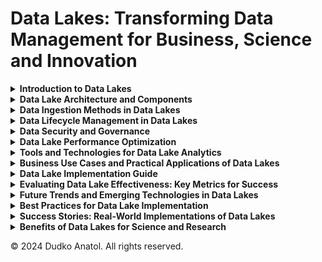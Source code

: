 # Data Lakes: Transforming Data Management for Business, Science and Innovation

<details><summary><b>Introduction to Data Lakes</b></summary>
<p>

# Introduction to Data Lakes
A **Data Lake** is a large, centralized repository designed to store, process, and protect large volumes of data in their raw form. Data lakes can hold a variety of data types, including structured data (e.g., database records), semi-structured data (e.g., JSON files), and unstructured data (e.g., documents, images, videos). Unlike traditional data warehouses, data lakes store data in its original format, often with minimal preprocessing.

The rise of **big data** technologies has led to increased interest in data lakes, as they provide a more flexible solution for storing and managing diverse data types. Traditional databases with fixed schemas often struggle to accommodate the wide range of data sources present today, such as social media, sensor logs, and machine-generated content.

The concept of a data lake was first introduced in 2010 by James Dixon, who envisioned it as a "natural body of water" where data from different sources flows in, and users can explore or take samples as needed. This metaphor captures the essence of how data lakes offer a more organic, less structured approach to data storage.

### Evolution of Data Lakes
Data lakes emerged as a response to the limitations of traditional data warehousing. During the early 2000s, as the volume of data from various sources like social networks and IoT devices exploded, existing solutions struggled to keep up. The traditional **data warehouse** was designed for structured data that could easily fit into predefined tables and schemas. However, with the diversity of modern data sources, there was a need for a more scalable and flexible approach.

A data lake, in contrast, allows raw data to be ingested without forcing it into a rigid schema. This approach not only provides flexibility but also enables more efficient data exploration and analysis for data scientists and analysts.

### Key Benefits of Data Lakes
Data lakes provide several key benefits to organizations:
- **Centralized and Flexible Storage**: Data lakes offer a centralized repository that integrates data from various sources. This centralization democratizes data access within the organization, enabling departments to utilize data for their specific needs.
- **Scalability**: Data lakes can store and manage petabytes of data. Cloud providers such as Amazon AWS (S3), Microsoft Azure, and Google Cloud Storage offer easy scalability, allowing organizations to adapt to growing data volumes without major infrastructure changes.
- **Cost Efficiency**: Compared to traditional data warehouses, data lakes are more cost-effective, especially when leveraging cloud-based storage solutions. Organizations only pay for what they use, avoiding the upfront costs of building large-scale physical infrastructure.
- **Data Flexibility**: Data lakes support storing data in its original format, regardless of type. This allows organizations to collect data from sources like IoT sensors, social media, and transactional records without the need for significant transformation.

### Data Swamp Warning
While data lakes are highly flexible, they can become difficult to manage if not properly maintained, leading to what is known as a **data swamp**. A data swamp refers to a data lake that lacks proper organization, metadata management, or governance, resulting in data that is difficult to find, access, or trust. To prevent this, organizations must implement data governance practices, including metadata management and quality controls.

### Key Concepts and Terms
- **Metadata**: Metadata refers to the information about data, such as its source, format, and time of collection. Effective metadata management is crucial for preventing data lakes from turning into data swamps, as it ensures that data remains accessible and organized.
- **Data Governance**: This involves processes and policies that help ensure data is managed correctly, from its collection to its eventual consumption. Good governance is key to maintaining data integrity and security within a data lake.
- **Schema-on-Read**: Data lakes adopt a **schema-on-read** approach, meaning data is given structure only when it is read or queried. This provides flexibility for working with diverse data sets, in contrast to the **schema-on-write** approach used by data warehouses, where data must fit a predefined structure before being stored.

### Comparison: Data Lake vs. Data Warehouse vs. Lakehouse
- **Data Lake**: Stores raw data of all types—structured, semi-structured, and unstructured. It is highly scalable, flexible, and cost-effective. However, managing data quality and avoiding data swamps can be challenging.
- **Data Warehouse**: Holds structured and processed data optimized for queries and reporting. It ensures data quality and consistency but is less flexible for handling diverse data formats and often comes with higher costs.
- **Lakehouse**: Combines the flexibility of data lakes with the query performance of data warehouses. It allows raw data storage alongside structured querying, providing a balance between flexibility and usability for analytical purposes.

### Practical Examples of Data Lakes
- **Cloud-Based Solutions**: Amazon S3, Azure Data Lake, and Google Cloud Storage are common cloud-based data lake storage options. They offer scalability and a range of tools for data management and analysis.
- **On-Premises Solutions**: Hadoop Distributed File System (HDFS) and MinIO are often used for building on-premises data lakes, providing scalability and flexibility similar to cloud-based offerings.

</p>
</details>

[//]: # (==============================================================================================================)
[//]: # (==============================================================================================================)
[//]: # (==============================================================================================================)

<details><summary><b>Data Lake Architecture and Components</b></summary>
<p>

# Data Lake Architecture and Components
A data lake is built with several key components that enable it to function as a robust repository for large volumes of diverse data types. These components together create a system capable of capturing, storing, processing, and serving data for various analytical needs.

### Key Components of a Data Lake

1. **Data Storage**: The foundation of any data lake is its storage layer. It needs to be scalable, reliable, and capable of storing petabytes of data. Data lakes often utilize cloud storage solutions like **Amazon S3**, **Azure Data Lake**, or **Google Cloud Storage** for this purpose. For on-premises solutions, **Hadoop Distributed File System (HDFS)** and **MinIO** are popular choices.
2. **Data Processing**: Data lakes require powerful processing capabilities to transform raw data into usable insights. This includes performing transformations, aggregations, and data enrichment. Cloud-based solutions like **Google Dataflow**, **AWS EMR**, and **Azure Databricks** are frequently used, as well as on-premises tools such as **Apache Spark** and **Apache Flink**.
3. **Data Governance**: Ensuring proper data governance is crucial for data lakes to remain organized and valuable. Governance includes managing data quality, security, and compliance, often using tools like **AWS Glue**, **Azure Purview**, or **Google Cloud Data Catalog** for cloud-based governance, or **Apache Atlas** for on-premises systems.
4. **Metadata Management**: Metadata serves as a catalog that allows users to understand the contents of the data lake. It helps organize and locate data efficiently. Tools like **AWS Glue**, **Azure Data Catalog**, or **Google Cloud Data Catalog** are essential for managing metadata.
5. **User Access Control**: Ensuring that the right users have access to the right data is critical for data security and privacy. Access control mechanisms, such as **AWS IAM**, **Azure Active Directory**, and **Google Cloud IAM**, are commonly used to manage authentication and authorization.
6. **Orchestration**: Data orchestration is responsible for coordinating and managing various data processing tasks within the data lake. Tools like **AWS Step Functions**, **Azure Data Factory**, and **Google Cloud Composer**, as well as on-premises solutions like **Apache Airflow** and **Oozie**, are used to ensure that different components work together smoothly.

### Data Flow in a Data Lake
Data flow within a data lake is a multi-stage process that transforms raw data into valuable insights:
- **Data Ingestion**: The journey of data starts with ingestion, where data is imported from various sources such as IoT devices, online platforms, and databases. A data lake can ingest structured, semi-structured, and unstructured data, storing it in its raw form without imposing a predefined schema.
- **Data Storage**: After ingestion, data is stored in its raw state, usually in a format that facilitates later processing. Unlike traditional databases, a data lake employs a "schema-on-read" approach, meaning that data is structured only when it is read.
- **Metadata Management**: As data continues to be ingested, managing metadata becomes crucial. Metadata tags help users locate, understand, and use data effectively, organizing the vast amounts of data available.
- **Data Processing and Transformation**: Once data is ingested and organized, it needs to be processed to extract insights. This involves transforming, aggregating, and enriching the data to meet analytical requirements.
- **Data Consumption**: Data consumption is the final stage, where processed data is accessed by business analysts, data scientists, and other users to create reports, build visualizations, or run machine learning models.

### Data Lake Zones
To manage data efficiently, data lakes are often organized into different zones or layers, providing a structured approach to data management:
- **Landing Zone**: This is the initial area where data from different sources arrives in its raw format. It is a temporary space for preliminary checks and tagging.
- **Raw Zone**: After the landing zone, data moves into the raw zone, where it is stored long-term without any transformations. This zone is used for archival purposes and is accessible to users if necessary.
- **Curated Zone**: In the curated zone, data is transformed and enriched, making it more accessible and ready for analysis. The curated zone serves as a layer optimized for query performance and data analysis.
- **Exploratory Zone**: This zone is used for research and experimentation. It is a non-production environment where data scientists can experiment with new data models or analytical techniques without affecting production data.

### Data Lake Challenges and Best Practices
- **Avoiding Data Swamps**: Proper data governance and metadata management are essential to prevent the data lake from turning into a data swamp, where data becomes unusable due to a lack of organization.
- **Partitioning and Structuring**: Structuring data with clear partitions (e.g., by date or business domain) can improve query performance and make data management more efficient.
- **Lifecycle Management**: Data lakes can grow rapidly, leading to increased costs. Implementing lifecycle policies, such as moving older data to cheaper storage tiers or archiving it, helps control costs while maintaining data availability.

</p>
</details>

[//]: # (==============================================================================================================)
[//]: # (==============================================================================================================)
[//]: # (==============================================================================================================)

<details><summary><b>Data Ingestion Methods in Data Lakes</b></summary>
<p>

# Data Ingestion Methods in Data Lakes
Data ingestion is the process of importing and loading data into a data lake from various sources. In a data lake environment, it is essential to have a flexible and efficient ingestion strategy that can handle diverse data types and ingestion rates.

### Types of Data Ingestion
1. **Batch Ingestion**: This involves loading data in scheduled batches, often at specific intervals such as daily or hourly. Batch ingestion is suitable for scenarios where data latency is not critical, and large volumes of data need to be ingested at once. For example, **AWS Glue** and **Azure Data Factory** are commonly used tools for batch ingestion.
2. **Real-Time Streaming Ingestion**: This approach involves continuously ingesting data as it arrives, with minimal latency. It is used for time-sensitive applications such as monitoring financial transactions or analyzing social media activity in real-time. Tools like **Apache Kafka**, **Amazon Kinesis**, and **Google Pub/Sub** facilitate real-time streaming ingestion.
3. **Micro-Batch Ingestion**: Micro-batching is a hybrid approach that combines aspects of both batch and real-time ingestion. Data is collected in small batches and loaded at frequent intervals. This method provides a balance between cost-efficiency and near real-time ingestion. **Apache Spark Streaming** and **Azure Stream Analytics** are popular tools for micro-batching.

### Data Ingestion Patterns
- **Event-Driven Ingestion**: In event-driven ingestion, data is loaded into the data lake in response to specific events. For example, a new file uploaded to a cloud storage bucket can trigger an automated function to ingest and process the data. **AWS Lambda** and **Google Cloud Functions** are typically used for building event-driven ingestion workflows.
- **Change Data Capture (CDC)**: CDC is used to monitor and capture changes made to a source system, such as a database. Only the changes are ingested into the data lake, rather than the entire dataset. This ensures the data lake is up-to-date while minimizing the volume of data transferred. **Debezium** (integrated with **Apache Kafka**) and **AWS DMS** are examples of CDC tools.
- **Bulk Load**: Bulk loading involves ingesting a large volume of data at once, usually when migrating historical data or during an initial setup. This is typically performed using ETL tools like **Apache Sqoop** or cloud services like **Google Cloud Storage Transfer**.

### Data Ingestion Challenges
- **Scalability**: Data ingestion must be scalable to handle growing volumes of data from multiple sources. The ingestion framework should be able to accommodate the addition of new data sources without significant rework.
- **Data Quality**: Ensuring data quality during ingestion is critical, as poor-quality data can render a data lake unusable. Incorporating validation checks and applying transformation rules during ingestion helps maintain data quality.
- **Latency**: Different ingestion methods offer varying levels of latency. For instance, batch ingestion may have high latency, while real-time ingestion can provide immediate access to fresh data. Choosing the right approach depends on the specific requirements of the data use case.

### Best Practices for Data Ingestion
- **Automate Ingestion**: Automating ingestion workflows ensures consistency and reduces the likelihood of human error. This can be achieved using tools like **AWS Step Functions** or **Apache Airflow** for orchestrating and scheduling tasks.
- **Use Schema-on-Read**: With the schema-on-read approach, raw data is ingested without enforcing a schema, allowing flexibility in handling diverse data formats. The data structure is applied later, during query time, enabling easier data ingestion.
- **Optimize Data Formats**: Storing data in efficient formats such as **Parquet** or **ORC** can significantly improve performance during ingestion and subsequent data analysis. This is especially important when dealing with large volumes of data.
- **Monitor and Audit**: Implement monitoring to track data ingestion processes, identify bottlenecks, and audit logs for transparency. Cloud-based monitoring tools like **AWS CloudWatch** or **Google Cloud Monitoring** help in tracking the performance and health of ingestion workflows.

</p>
</details>

[//]: # (==============================================================================================================)
[//]: # (==============================================================================================================)
[//]: # (==============================================================================================================)

<details><summary><b>Data Lifecycle Management in Data Lakes</b></summary>
<p>

# Data Lifecycle Management in Data Lakes
Data lifecycle management in a data lake refers to the systematic approach for managing data from its inception through its various stages until it is archived or deleted. Effective data lifecycle management helps optimize data storage, ensures data quality, and keeps operational costs manageable as data volume grows.

### Stages of Data Lifecycle
1. **Data Ingestion**: This is the first stage where data enters the data lake from various sources. Data ingestion can be real-time, batch, or a combination of both. It’s important to ensure that the ingested data meets quality requirements to prevent issues downstream.
2. **Data Storage**: After ingestion, data is stored in its raw form, typically in a "landing zone" or "raw zone". At this stage, data can be stored in cheaper cloud storage like **Amazon S3** or **Azure Blob Storage**. The choice of storage often depends on the data's frequency of use and its importance.
3. **Data Processing and Transformation**: Data in its raw state may need to be transformed, cleaned, and enriched before it can be analyzed. Tools like **Apache Spark**, **AWS Glue**, and **Azure Data Factory** are often used to perform these transformations. This processed data is stored in a more structured and ready-to-use format.
4. **Data Consumption**: The processed data is made available for consumption by data scientists, analysts, and business users. This data can be used for reporting, visualization, and machine learning. Data is often organized in curated zones to ensure it’s ready for analytics.
5. **Archival**: As data becomes less frequently accessed, it is moved to more cost-effective storage solutions like **AWS Glacier** or **Google Cloud Archive**. Archival helps optimize costs while keeping historical data available for compliance and audit purposes.
6. **Deletion**: Data that is no longer needed or that has exceeded its retention period is deleted. This stage ensures compliance with data privacy regulations and helps manage storage costs by removing obsolete data.

### Data Lifecycle Challenges
- **Data Volume Growth**: As data lakes grow, managing the volume of data becomes challenging. Without effective lifecycle management, the cost of storing large volumes of data can quickly spiral out of control.
- **Data Quality**: Maintaining data quality throughout its lifecycle is crucial. Poor quality data can affect the reliability of downstream analytics. Regular checks and data validation during ingestion and transformation are essential.
- **Data Governance**: Proper governance ensures that data is managed effectively throughout its lifecycle, including enforcing retention policies and complying with data privacy regulations like GDPR.

### Best Practices for Data Lifecycle Management
- **Automate Data Lifecycle Policies**: Automating data movement through different stages of the lifecycle, such as transitioning data from hot to cold storage, helps reduce manual effort and ensures consistency. Use tools like **AWS S3 Lifecycle Policies** or **Azure Blob Storage Lifecycle Management**.
- **Implement Tiered Storage**: Utilize different storage classes for different stages of data lifecycle. For example, frequently accessed data can be kept in **Amazon S3 Standard**, whereas rarely accessed data can be moved to **S3 Glacier** for long-term archival.
- **Data Governance and Access Control**: Enforce strict governance policies and access control throughout the data lifecycle to ensure data security and compliance. Tools like **AWS Lake Formation**, **Azure Purview**, or **Apache Ranger** can help manage access and audit trails.
- **Data Retention Policies**: Define and enforce data retention policies to ensure data is archived or deleted based on business requirements or regulatory compliance. This helps prevent unnecessary data accumulation and reduces costs.
- **Monitoring and Auditing**: Monitor the entire lifecycle to track data usage, storage costs, and ensure compliance. Cloud-based monitoring solutions such as **AWS CloudWatch** and **Azure Monitor** provide detailed metrics and alerts to manage data lifecycle effectively.

### Tiered Storage for Cost Efficiency
Data lifecycle management often involves using different storage classes, each optimized for cost and performance based on the data’s usage:
- **Hot Storage**: Used for data that is frequently accessed and requires low latency, such as operational dashboards or live analytics. Examples include **AWS S3 Standard** or **Azure Premium Blob Storage**.
- **Warm Storage**: Suitable for data accessed occasionally. **AWS S3 Infrequent Access (IA)** or **Azure Cool Blob Storage** provide more cost-effective solutions for data that doesn't need instant availability.
- **Cold Storage**: Used for long-term archival or data that is rarely accessed. Examples include **AWS Glacier** or **Google Coldline Storage**.

By implementing tiered storage, organizations can optimize their storage costs while maintaining access to important data as needed.

</p>
</details>

[//]: # (==============================================================================================================)
[//]: # (==============================================================================================================)
[//]: # (==============================================================================================================)

<details><summary><b>Data Security and Governance</b></summary>
<p>

# Data Security and Governance
Data security and governance are essential components of a data lake strategy, ensuring that data remains protected, compliant, and usable for analytics. Data lakes often contain vast amounts of sensitive and diverse data, making it crucial to establish robust security measures and governance practices.

### Data Security in Data Lakes
1. **Authentication and Authorization**: Ensuring that only authorized users have access to specific data is key to protecting sensitive information. Authentication verifies the identity of users, while authorization controls their access levels. Tools such as **AWS Identity and Access Management (IAM)**, **Azure Active Directory**, and **Google Cloud IAM** help manage user permissions and enforce access controls.
2. **Data Encryption**: Encrypting data at rest and in transit is a fundamental security measure to prevent unauthorized access. Cloud providers like **AWS**, **Azure**, and **Google Cloud** offer encryption services to protect data stored in their environments. For example, **AWS Key Management Service (KMS)**, **Azure Key Vault**, and **Google Cloud KMS** provide centralized key management for encrypting data.
3. **Network Security**: Network security involves protecting data lakes from unauthorized access at the network level. Firewalls, Virtual Private Clouds (VPCs), and secure network configurations are used to create secure environments. Cloud services such as **AWS VPC**, **Azure Virtual Network**, and **Google VPC** can be used to isolate data lakes and manage incoming and outgoing traffic.
4. **Data Masking and Tokenization**: Data masking and tokenization help protect sensitive information by obfuscating data elements. This is particularly important when handling personally identifiable information (PII) or financial data. Tools like **AWS Glue DataBrew** and **Azure Data Lake Analytics** offer data masking capabilities to protect sensitive data during processing.
5. **Monitoring and Threat Detection**: Continuous monitoring and threat detection help identify and mitigate security risks. Cloud-native tools like **AWS GuardDuty**, **Azure Security Center**, and **Google Cloud Security Command Center** provide automated threat detection and alerts for suspicious activities.

### Data Governance in Data Lakes
Data governance is the process of managing the availability, usability, integrity, and security of data stored in the data lake. Effective governance ensures data compliance with regulations and helps maintain data quality.
1. **Data Cataloging**: A data catalog provides an inventory of data assets and metadata, making it easier to discover and understand data. **AWS Glue**, **Azure Data Catalog**, and **Google Cloud Data Catalog** help organizations maintain an up-to-date inventory of their data assets, facilitating data governance.
2. **Data Lineage**: Tracking data lineage provides visibility into the origin, movement, and transformation of data within the data lake. This is crucial for understanding data flows, ensuring data quality, and meeting compliance requirements. Tools like **Apache Atlas** and **Azure Purview** enable tracking of data lineage.
3. **Access Control and Policy Management**: Implementing access control policies ensures that data is used in compliance with internal and external regulations. Tools like **AWS Lake Formation**, **Azure Purview**, and **Apache Ranger** can enforce policies and control access to data based on roles and permissions.
4. **Data Quality Management**: Ensuring data quality is critical for maintaining trust in the data lake. Regular validation, data profiling, and cleaning processes help improve data quality. **AWS Glue DataBrew** and **Azure Data Factory** are commonly used for profiling and improving data quality.
5. **Compliance and Audit Trails**: Data lakes must comply with data privacy regulations such as **GDPR**, **CCPA**, and **HIPAA**. Maintaining audit trails of data access and modifications is essential for demonstrating compliance. **AWS CloudTrail**, **Azure Monitor**, and **Google Cloud Audit Logs** provide audit capabilities that help track access and modifications.

### Best Practices for Data Security and Governance
- **Implement Role-Based Access Control (RBAC)**: RBAC helps manage permissions by assigning roles to users based on their responsibilities. This ensures that users only have access to the data they need.
- **Use Least Privilege Principle**: Grant users the minimum level of access necessary to perform their duties. This reduces the risk of unauthorized data access.
- **Enable Multi-Factor Authentication (MFA)**: MFA adds an extra layer of security by requiring users to provide additional verification beyond just a password.
- **Data Classification**: Classify data based on its sensitivity to apply appropriate security measures. Highly sensitive data should have stricter access controls and be more heavily monitored.
- **Regular Audits and Reviews**: Conduct regular audits of data access, security configurations, and compliance policies to identify and address vulnerabilities.

### Data Governance Framework
A data governance framework provides a structured approach to managing data across the organization. Key elements of an effective data governance framework include:
- **Data Stewardship**: Assign roles for data stewards responsible for maintaining data quality, integrity, and security.
- **Data Policies**: Define data usage policies, including data retention, privacy, and compliance requirements.
- **Data Standards**: Establish data standards for consistency, including naming conventions, formats, and metadata requirements.
- **Training and Awareness**: Provide training to employees on data security, privacy, and governance best practices.

By integrating strong security measures and effective governance policies, organizations can ensure that their data lakes remain secure, compliant, and valuable resources for deriving insights.

</p>
</details>

[//]: # (==============================================================================================================)
[//]: # (==============================================================================================================)
[//]: # (==============================================================================================================)

<details><summary><b>Data Lake Performance Optimization</b></summary>
<p>

# Data Lake Performance Optimization
Optimizing the performance of a data lake is crucial to ensure that data can be accessed, processed, and analyzed efficiently. Performance issues can lead to delays, higher costs, and a poor user experience. This chapter will explore strategies and best practices for improving the performance of data lakes.

### Key Techniques for Data Lake Performance Optimization
1. **Partitioning Data**: Partitioning divides a dataset into smaller, manageable pieces, often based on specific fields such as date, region, or department. Partitioning helps reduce the amount of data that needs to be scanned when running queries, leading to faster response times. For instance, tools like **Apache Hive** and **AWS Glue** support partitioning to optimize performance.
2. **Indexing**: Indexing helps in speeding up query performance by creating data structures that provide quick lookup capabilities. Tools like **Amazon Athena** and **Azure Data Lake** support indexing techniques to facilitate faster data retrieval and reduce the amount of data scanned during queries.
3. **Optimized File Formats**: Using efficient file formats like **Parquet** or **ORC** can significantly improve read and write performance in data lakes. These columnar formats enable more efficient data compression and allow queries to read only the required columns, reducing I/O and improving query speed.
4. **Data Caching**: Caching frequently accessed data can help reduce query times and improve performance. By caching data at key stages, you can eliminate repetitive disk I/O operations, especially for commonly used datasets. Tools like **Apache Spark** and **Presto** provide caching capabilities to enhance performance.
5. **Compaction**: Over time, as new data is ingested, a data lake may accumulate many small files. This can negatively affect performance since each file needs to be processed individually. **File compaction** merges smaller files into larger ones, which helps reduce overhead and speeds up query execution. Tools like **Apache Hudi** and **Delta Lake** provide compaction features to maintain data lake performance.
6. **Load Balancing**: Distributing data processing tasks evenly across available resources helps prevent bottlenecks and optimizes system performance. Load balancing techniques, such as using **distributed computing frameworks** like **Apache Hadoop** or **Apache Spark**, can distribute the workload efficiently, improving processing times.

### Query Optimization
- **Predicate Pushdown**: Predicate pushdown is a technique that reduces the amount of data scanned during a query by filtering data at the storage layer itself rather than at the compute layer. This results in less data being transferred, which leads to faster query execution. Columnar storage formats like **Parquet** and **ORC** are well-suited for supporting predicate pushdown.
- **Query Pruning**: Ensure that queries are written to retrieve only the required data, avoiding full table scans whenever possible. Leveraging partitioning, indexing, and appropriate filter conditions in SQL queries can help achieve efficient data retrieval.
- **Clustered Tables**: In some systems, clustering related data together physically can help improve performance by reducing the number of disk I/O operations required for a query. **Google BigQuery** offers clustered tables to optimize performance for frequently queried datasets.

### Resource Management
- **Auto Scaling**: Data lakes often experience fluctuating workloads. **Auto-scaling** enables dynamic allocation of compute resources based on demand, ensuring optimal performance without over-provisioning. Cloud platforms like **AWS EMR**, **Azure Synapse**, and **Google Dataflow** support auto-scaling features that allow the system to automatically adjust resources based on workload demands.
- **Monitoring and Alerting**: Monitoring key metrics such as storage utilization, query latency, and compute usage is essential for optimizing performance. Cloud-based monitoring tools like **AWS CloudWatch**, **Azure Monitor**, and **Google Cloud Monitoring** can help detect performance bottlenecks and trigger alerts for remedial action.
- **Task Orchestration**: Tools like **Apache Airflow** and **AWS Step Functions** can be used to orchestrate complex data processing workflows, ensuring that tasks are executed in the most efficient sequence. Effective orchestration helps minimize idle time and ensures optimal utilization of resources.

### Best Practices for Data Lake Performance
- **Use Columnar Data Formats**: Always prefer columnar formats like **Parquet** and **ORC** for analytics, as they provide better compression and faster read performance compared to row-based formats like **CSV** or **JSON**.
- **Minimize Small File Problems**: Aim to reduce the number of small files in a data lake by compacting them or setting appropriate ingestion batch sizes. This helps minimize the overhead that comes with processing numerous individual files.
- **Implement Lifecycle Management**: Move infrequently accessed data to slower, more cost-effective storage tiers. This practice can help free up faster storage for more frequently accessed data, improving performance and reducing costs.
- **Partition by Frequently Queried Fields**: When designing data schemas, partition datasets by fields that are most frequently used in filtering, such as dates or regions, to reduce query times and improve performance.
- **Parallel Processing**: Utilize parallel processing frameworks like **Apache Spark** to split large tasks into smaller sub-tasks that can be executed concurrently, significantly improving processing speeds for large datasets.

By adopting these strategies, organizations can ensure their data lakes are optimized for high performance, allowing users to derive insights efficiently and cost-effectively.

</p>
</details>

[//]: # (==============================================================================================================)
[//]: # (==============================================================================================================)
[//]: # (==============================================================================================================)

<details><summary><b>Tools and Technologies for Data Lake Analytics</b></summary>
<p>

# Tools and Technologies for Data Lake Analytics
Analyzing data in a data lake requires the right combination of tools and technologies that can handle the diverse nature of the data stored within it. This chapter explores various tools commonly used to perform data analytics in a data lake, focusing on data processing, machine learning, and visualization capabilities.

### Key Tools for Data Lake Analytics
1. **Apache Spark**: Apache Spark is an open-source distributed computing system used for big data processing and analytics. It supports in-memory computing, which makes it extremely efficient for iterative tasks such as machine learning and interactive queries. Spark integrates seamlessly with data lakes, providing fast processing of structured, semi-structured, and unstructured data.
2. **Presto**: Presto is an open-source distributed SQL query engine that is designed for fast analytics on large datasets. It can query data stored in a variety of formats and sources, including data lakes. Presto is widely used for its ability to process petabytes of data with low latency, making it suitable for interactive analytics.
3. **AWS Athena**: AWS Athena is an interactive query service that allows users to run SQL queries directly against data stored in Amazon S3. It is serverless, meaning that users do not need to manage infrastructure. Athena is ideal for running ad-hoc queries on data lakes, with support for optimized file formats like **Parquet** and **ORC**.
4. **Google BigQuery**: Google BigQuery is a fully-managed data warehouse that supports SQL queries on large datasets. BigQuery integrates well with Google Cloud Storage, enabling users to run high-performance queries on data stored in the data lake. It also offers machine learning capabilities through **BigQuery ML**, allowing users to build and deploy models directly within BigQuery.
5. **Azure Synapse Analytics**: Azure Synapse is a unified analytics service that integrates big data and data warehousing. It allows users to query data on their terms, using either serverless or provisioned resources. Azure Synapse integrates seamlessly with **Azure Data Lake Storage**, making it a powerful tool for data exploration and transformation.
6. **Databricks**: Databricks is a cloud-based platform that provides a collaborative environment for data engineering, machine learning, and analytics. Built on top of Apache Spark, Databricks supports integration with data lakes, enabling teams to analyze data, train machine learning models, and create data pipelines all in one platform.

### Machine Learning and Data Processing
- **AWS SageMaker**: AWS SageMaker is a managed service that provides tools to build, train, and deploy machine learning models. It integrates with data lakes stored on **Amazon S3**, enabling organizations to leverage large datasets for model training and inference.
- **Google Cloud AI Platform**: Google Cloud AI Platform allows data scientists and engineers to build, deploy, and manage machine learning models at scale. It integrates with **Google Cloud Storage**, enabling seamless data access for model training.
- **Azure Machine Learning**: Azure Machine Learning is a cloud-based service for building and deploying machine learning models. It supports integration with **Azure Data Lake Storage**, allowing users to utilize the vast amount of data stored in the lake to create models.

### Data Visualization Tools
1. **Tableau**: Tableau is a popular data visualization tool that can connect to data lakes through connectors like **Presto** or directly via **Amazon S3**. It provides interactive dashboards and visual analytics that help users gain insights from data stored in the data lake.
2. **Power BI**: Microsoft Power BI is a business analytics tool that allows users to connect to data sources, including **Azure Data Lake**. It provides a platform for creating and sharing reports and dashboards, making it easy for business users to visualize data lake insights.
3. **Google Data Studio**: Google Data Studio is a free data visualization tool that can connect to data stored in **Google BigQuery**. It provides interactive dashboards and custom reports, making it an excellent choice for visualizing data lake analytics.

### Types of Analytics in Data Lakes
1. **Descriptive Analytics**: Descriptive analytics involves summarizing historical data to understand what has happened over time. Tools like **AWS Athena** and **Google BigQuery** are well-suited for descriptive analytics, providing SQL capabilities to aggregate and report on past data.
2. **Predictive Analytics**: Predictive analytics uses machine learning algorithms to predict future outcomes based on historical data. Services like **Azure Machine Learning** and **AWS SageMaker** can be used to train predictive models using the data stored in data lakes.
3. **Exploratory Data Analysis (EDA)**: EDA involves analyzing datasets to discover patterns, anomalies, or relationships. **Apache Spark** and **Databricks** provide powerful tools for EDA, allowing data scientists to explore large datasets stored in data lakes.
4. **Real-Time Analytics**: Real-time analytics involves analyzing data as it is ingested into the data lake. **Apache Kafka** and **Spark Streaming** are commonly used for real-time data ingestion and processing, enabling organizations to derive insights from streaming data sources.

### Best Practices for Data Lake Analytics
- **Use SQL Engines for Interactive Queries**: Tools like **Presto**, **AWS Athena**, and **Google BigQuery** are ideal for running interactive SQL queries directly on data lakes. This approach helps in reducing latency and obtaining results quickly.
- **Choose the Right Tool for the Right Task**: Different tools are optimized for different tasks. For example, **Apache Spark** is well-suited for data processing and machine learning, while **Tableau** is ideal for visualization. Selecting the appropriate tool for each stage of analysis helps improve efficiency.
- **Leverage Cloud Integration**: Cloud-native analytics tools provide tight integration with cloud storage, simplifying the process of querying, analyzing, and visualizing data stored in data lakes. Using cloud-native tools like **AWS Athena** or **Azure Synapse** can reduce data movement and increase processing efficiency.

By using the appropriate tools and technologies for data analytics, organizations can extract maximum value from their data lakes, enabling data-driven decision-making and driving business insights effectively.

</p>
</details>

[//]: # (==============================================================================================================)
[//]: # (==============================================================================================================)
[//]: # (==============================================================================================================)

<details><summary><b>Business Use Cases and Practical Applications of Data Lakes</b></summary>
<p>

# Business Use Cases and Practical Applications of Data Lakes
Data lakes offer immense value to businesses by enabling efficient storage, management, and analysis of diverse data types. This chapter explores real-world business use cases where data lakes have proven to be instrumental in achieving business goals, driving decision-making, and gaining a competitive edge.

### Customer Personalization
Data lakes allow businesses to aggregate and analyze customer data from multiple sources, such as social media, website interactions, and transaction histories. By using tools like **Apache Spark** and **AWS SageMaker**, companies can create detailed customer profiles and segment customers based on their preferences and behavior. This enables personalized marketing campaigns and product recommendations, improving customer satisfaction and increasing conversion rates.

### Predictive Maintenance
Industries such as manufacturing, aviation, and utilities benefit greatly from predictive maintenance powered by data lakes. Sensor data collected from equipment is stored in data lakes and analyzed using machine learning models to predict potential failures. Tools like **Azure Machine Learning** and **Google Cloud AI Platform** help identify anomalies and foresee maintenance needs, reducing downtime and extending the lifespan of critical equipment, thereby saving costs.

### Fraud Detection
Financial institutions use data lakes to enhance their fraud detection capabilities. By aggregating real-time transaction data and historical behavior patterns, they can identify suspicious activities faster. **Apache Kafka** is used for streaming real-time data, while **AWS Athena** and **Google BigQuery** are used to run queries to detect unusual transaction patterns. Machine learning models are then employed to flag potential fraud, helping institutions minimize financial risk.

### Customer 360 View
Data lakes provide a comprehensive 360-degree view of customers by consolidating data from CRM systems, social media, customer service interactions, and sales data. This holistic view helps businesses better understand their customers, predict their needs, and provide exceptional service. Tools like **Azure Synapse Analytics** and **Google BigQuery** help integrate and analyze diverse data, allowing businesses to derive meaningful insights for improving customer experience.

### Real-Time Analytics for Retail
Retailers use data lakes to perform real-time analytics on inventory, sales, and customer preferences. With tools like **Apache Kafka** for real-time ingestion and **Spark Streaming** for processing, businesses can track sales trends and adjust pricing strategies dynamically. This real-time insight helps optimize inventory levels, reduce stockouts, and ensure that the right products are available at the right time, maximizing revenue.

### Healthcare Data Integration
Healthcare providers use data lakes to store and analyze diverse patient data, including medical records, imaging, lab results, and wearable device data. Data lakes enable efficient integration of structured and unstructured data, providing a unified patient view. This helps in enhancing diagnostic accuracy, improving patient outcomes, and supporting precision medicine initiatives. **Databricks** and **AWS Glue** are often used to process and analyze healthcare data securely while maintaining compliance with regulations like **HIPAA**.

### Supply Chain Optimization
Data lakes are used by logistics and manufacturing companies to optimize supply chain operations. By integrating data from suppliers, transportation systems, and warehouses, businesses can gain a complete view of their supply chain in real-time. Tools like **AWS Redshift Spectrum** and **Google Cloud Dataflow** help analyze this data to identify bottlenecks, forecast demand, and make data-driven decisions to improve supply chain efficiency.

### Risk Management in Financial Services
Financial institutions utilize data lakes to manage risk by aggregating data from different sources, including market data, credit data, and customer information. By leveraging **Azure Data Lake** and **Apache Spark**, risk analysts can perform comprehensive assessments to identify potential risks and adjust strategies accordingly. Real-time analytics also enable them to respond quickly to changing market conditions and mitigate financial losses.

### Enhancing Product Development
Companies use data lakes to gather customer feedback, usage data, and support tickets to enhance product development. By analyzing this data, businesses can identify features that need improvement, understand customer needs, and prioritize their development efforts. **Google BigQuery** and **Databricks** allow product teams to run analytics on diverse datasets, accelerating the innovation process and improving product-market fit.

### Internet of Things (IoT) Analytics
Data lakes play a crucial role in IoT analytics by handling the large volume of data generated by connected devices. This data can be analyzed to gain insights into equipment performance, customer usage patterns, and energy consumption. Tools like **AWS IoT Analytics** and **Azure Stream Analytics** enable real-time processing and analysis of IoT data stored in data lakes, helping businesses improve operational efficiency and develop new data-driven services.

### Marketing Campaign Optimization
Marketers use data lakes to optimize campaigns by analyzing data from email, social media, and website traffic in a unified repository. By leveraging **AWS Glue** for ETL and **Google Data Studio** for visualization, marketing teams can measure campaign performance, identify the most effective channels, and adjust strategies in real-time. This data-driven approach helps maximize return on investment (ROI) and enhance customer engagement.

### Summary
Data lakes provide businesses with the ability to store, manage, and analyze vast amounts of data from diverse sources, enabling innovative use cases across industries. From personalized customer experiences and predictive maintenance to risk management and IoT analytics, data lakes empower businesses to make informed, data-driven decisions that improve operational efficiency, enhance customer satisfaction, and drive competitive advantage.

</p>
</details>

[//]: # (==============================================================================================================)
[//]: # (==============================================================================================================)
[//]: # (==============================================================================================================)

<details><summary><b>Data Lake Implementation Guide</b></summary>
<p>

# Data Lake Implementation Guide

Implementing a data lake can be a game changer for organizations seeking to harness the power of big data and gain valuable insights. This guide provides a step-by-step approach to help engineers and managers successfully implement a data lake and integrate it into their existing ecosystem.

### Step 1: Define Business Objectives
Before beginning the implementation process, clearly define the business objectives that a data lake will serve. Determine the use cases that the data lake will address, such as improving customer personalization, optimizing supply chain efficiency, or enabling predictive maintenance. Understanding the goals of the data lake helps align technical requirements with business needs and ensures a focus on outcomes.

### Step 2: Plan the Data Lake Architecture
Data lake architecture must be planned with scalability, flexibility, and cost-effectiveness in mind. Key architectural components include:
- **Storage Layer**: Choose a scalable and cost-effective storage solution for the data lake. **Cloud storage** (e.g., **Amazon S3**, **Azure Data Lake Storage**, **Google Cloud Storage**) is a common choice for flexibility and scalability.
- **Ingestion Layer**: Plan how data will be ingested into the data lake, including batch ingestion (using **Apache NiFi** or **AWS Glue**) and real-time ingestion (using **Apache Kafka** or **AWS Kinesis**).
- **Processing Layer**: Define how raw data will be processed and transformed for use. Consider tools like **Apache Spark**, **Databricks**, or **AWS Glue** for data transformation.
- **Data Catalog and Governance**: Metadata management is essential for data discovery. Use tools like **AWS Glue Data Catalog**, **Azure Purview**, or **Google Cloud Data Catalog** to ensure data is discoverable and well-governed.

### Step 3: Technology and Tool Selection
Selecting the right technologies and tools is critical to successful implementation. Choose the technologies that align best with your business objectives and existing ecosystem. Consider cloud platforms like **AWS**, **Azure**, or **Google Cloud** for storage and processing, as they provide built-in scalability, flexibility, and security.
- **Data Ingestion**: For batch data, use **AWS Glue**, **Azure Data Factory**, or **Apache NiFi**. For real-time data ingestion, consider **Apache Kafka**, **Google Pub/Sub**, or **AWS Kinesis**.
- **Data Processing**: Use distributed computing frameworks like **Apache Spark** or **Databricks** for processing large datasets.
- **Data Storage**: Cloud storage like **Amazon S3** or **Azure Data Lake Storage** is recommended for scalability and durability.
- **Data Access and Analytics**: Tools like **AWS Athena**, **Google BigQuery**, and **Azure Synapse Analytics** can be used to run SQL queries directly on the data lake.

### Step 4: Integrate with Existing Systems
Successful data lake implementation requires integration with existing systems, such as databases, ERP, and CRM. Establish connectors to integrate data sources seamlessly. For instance, **Apache Sqoop** can be used to import data from relational databases, while **AWS Glue** or **Azure Data Factory** can be used to integrate other systems.

### Step 5: Establish Data Governance and Security
Data governance and security are crucial to ensure data quality, compliance, and accessibility. Implement the following measures:

- **Access Control**: Use role-based access control (RBAC) to manage permissions. Cloud platforms like **AWS IAM** or **Azure Active Directory** help manage user access.
- **Data Encryption**: Encrypt data at rest and in transit to protect sensitive information. Services like **AWS Key Management Service (KMS)** or **Azure Key Vault** are useful for encryption management.
- **Data Quality**: Implement validation rules and monitoring to maintain high data quality and prevent data swamps. Data profiling tools like **AWS Glue DataBrew** can help monitor quality.

### Step 6: Build Data Pipelines
Data pipelines are needed to move data through the various stages of the data lake. Develop ETL (Extract, Transform, Load) or ELT (Extract, Load, Transform) pipelines to ingest and process data. Use tools like **Apache Airflow** for orchestration, **AWS Glue** for ETL tasks, and **Azure Data Factory** for managing workflows.

### Step 7: Enable Self-Service Analytics
One of the key benefits of a data lake is to enable self-service analytics. Implement a data catalog to make data discoverable and accessible to analysts and data scientists. Tools like **AWS Glue Data Catalog** or **Azure Data Catalog** can help users locate and understand the data available in the lake.

Provide data access using tools like **AWS Athena** or **Google BigQuery**, allowing users to run SQL queries directly on data in the data lake without requiring data movement. Encourage teams to use visualization tools like **Tableau**, **Power BI**, or **Google Data Studio** to create dashboards and gain insights from the data.

### Step 8: Train Teams and Foster Collaboration
A successful data lake implementation involves more than technology; it also requires a cultural shift within the organization. Train staff on the tools and technologies involved and promote a culture of data-driven decision-making. Establish a centralized data governance team responsible for managing the data lake and ensuring data quality, security, and compliance.

### Step 9: Monitor and Optimize Performance
Once the data lake is implemented, continuously monitor its performance and optimize where necessary. Use cloud-based monitoring tools like **AWS CloudWatch**, **Azure Monitor**, or **Google Cloud Monitoring** to track metrics such as data ingestion rates, query performance, and storage utilization. Make adjustments to the architecture and processes as needed to improve efficiency and reduce costs.

### Summary
Implementing a data lake can transform how an organization manages and leverages its data. By following a structured approach—from defining business objectives to integrating technology, establishing governance, and enabling analytics—organizations can create a powerful data lake that provides deep insights, drives efficiency, and creates new business opportunities.

</p>
</details>

[//]: # (==============================================================================================================)
[//]: # (==============================================================================================================)
[//]: # (==============================================================================================================)

<details><summary><b>Evaluating Data Lake Effectiveness: Key Metrics for Success</b></summary>
<p>

# Evaluating Data Lake Effectiveness: Key Metrics for Success
Implementing a data lake is only the first step toward leveraging the power of big data. To ensure the data lake is providing value, organizations must evaluate its effectiveness using key metrics. This chapter outlines the key performance indicators (KPIs) and metrics that help assess the success of a data lake, and discusses how to use these metrics to drive continuous improvement.

### Key Metrics for Evaluating Data Lake Success
1. **Data Accessibility**
    - **Data Discovery Time**: Measure how long it takes for users to locate and access the data they need. A successful data lake should enable quick and easy access to relevant data through proper cataloging and metadata management.
    - **Self-Service Usage**: Track the number of users actively accessing the data lake without relying on IT support. High self-service usage indicates effective implementation of data catalogs and ease of access.
2. **Query Performance**
    - **Query Response Time**: Evaluate the average response time for queries run against the data lake. The performance of queries is critical for maintaining a good user experience and encouraging data exploration.
    - **Resource Utilization**: Monitor resource usage (e.g., CPU, memory) for data processing and query workloads. High utilization may indicate a need for resource optimization or additional capacity.
3. **Data Quality**
    - **Data Completeness**: Assess the percentage of complete datasets available in the data lake. Missing data can impact analytics and lead to inaccurate insights.
    - **Data Consistency**: Measure how often inconsistencies are detected in the data. Regular data profiling and validation should be used to ensure data quality remains high.
    - **Error Rates**: Track the rate of errors or discrepancies identified in the data ingestion process. A low error rate indicates a robust ingestion framework.
4. **Cost Efficiency**
    - **Storage Costs**: Track the cost of storing data, including the use of different storage tiers. Managing these costs is crucial for maintaining a cost-effective data lake.
    - **Processing Costs**: Measure the cost of data processing tasks. Optimizing ETL/ELT workflows and leveraging cost-effective processing resources helps reduce these costs.
    - **Cost per Query**: Evaluate the cost of running queries against the data lake. High costs per query may indicate inefficient queries or the need for better resource allocation.
5. **Data Usage and Adoption**
    - **Active User Count**: Measure the number of unique users who actively use the data lake for analysis and decision-making. Increasing adoption indicates that the data lake is delivering value to the organization.
    - **Frequency of Data Access**: Track how frequently data is accessed and used across different departments. Higher access frequencies indicate that the data lake is meeting business needs effectively.
6. **Scalability and Performance**
    - **Data Growth Rate**: Measure the rate at which data is being added to the data lake. Understanding the growth rate helps in planning storage requirements and scaling infrastructure.
    - **Scalability of Processing**: Evaluate the data lake's ability to handle increasing data volumes and concurrent processing workloads without performance degradation.
7. **Compliance and Security**
    - **Access Audit Logs**: Regularly review audit logs to ensure data is being accessed appropriately. This helps monitor compliance with data privacy regulations, such as GDPR or CCPA.
    - **Policy Enforcement**: Measure the effectiveness of data governance policies, including access control and data retention policies. The success of a data lake relies on consistent policy enforcement to maintain data integrity and security.

### Methods for Measuring and Improving Metrics
- **Monitoring Tools**: Use cloud-native monitoring tools like **AWS CloudWatch**, **Azure Monitor**, or **Google Cloud Monitoring** to track data lake performance metrics, such as query latency, resource usage, and data access patterns.
- **Regular Data Audits**: Conduct regular data quality audits to identify gaps in completeness, consistency, and accuracy. Data profiling tools like **AWS Glue DataBrew** and **Apache Griffin** can help improve data quality.
- **Optimize Storage and Compute**: To improve cost efficiency, implement **lifecycle management policies** that automatically move infrequently accessed data to lower-cost storage. Optimize compute resources by using serverless query options like **AWS Athena** or **Google BigQuery** when appropriate.
- **User Training and Adoption**: Offer training sessions to ensure users understand how to effectively leverage the data lake. Promoting self-service analytics tools and providing clear documentation can increase data adoption across teams.
- **Governance Reviews**: Establish regular governance reviews to ensure compliance policies are up to date and effectively enforced. Use tools like **Azure Purview** or **AWS Lake Formation** to maintain data governance.

### Summary
Evaluating the effectiveness of a data lake is crucial for ensuring it continues to deliver value to the organization. By focusing on key metrics such as data accessibility, query performance, data quality, cost efficiency, and user adoption, organizations can identify areas for improvement and make informed decisions to optimize their data lake. Continuous monitoring and iterative optimization of these metrics will help ensure that the data lake remains a valuable asset that supports data-driven decision-making and business growth.

</p>
</details>

[//]: # (==============================================================================================================)
[//]: # (==============================================================================================================)
[//]: # (==============================================================================================================)

<details><summary><b>Future Trends and Emerging Technologies in Data Lakes</b></summary>
<p>

# Future Trends and Emerging Technologies in Data Lakes
As data lakes evolve, new technologies and trends are reshaping how organizations store, manage, and utilize data. Staying ahead of these trends can help organizations maximize the value of their data lakes, improve scalability, and gain a competitive edge. This chapter explores the future trends and emerging technologies that are influencing the evolution of data lakes.

### Integration with Cloud Data Warehouses
A significant trend in the data landscape is the integration of data lakes with cloud data warehouses, often referred to as **lakehouse** architectures. Lakehouses combine the scalability and flexibility of data lakes with the structured querying capabilities of data warehouses, providing the best of both worlds. Tools like **Databricks Lakehouse** and **Snowflake** are leading the way in providing unified platforms that support both raw data storage and structured data analytics.

### AI-Driven Data Management
Artificial Intelligence (AI) and Machine Learning (ML) are increasingly being used to automate data management tasks within data lakes. **AI-driven data governance** can help organizations automatically classify, tag, and manage metadata, making data discovery and compliance easier. Tools like **Azure Purview** and **AWS Glue** are incorporating AI capabilities to simplify data cataloging, identify data relationships, and even detect data quality issues.

### Real-Time Data Lakes
Real-time data analytics is becoming more critical for many businesses. Data lakes are evolving to support real-time ingestion and analysis by integrating with streaming technologies like **Apache Kafka**, **AWS Kinesis**, and **Google Pub/Sub**. Real-time data lakes enable businesses to process and analyze data as soon as it is ingested, supporting use cases such as fraud detection, customer behavior analysis, and IoT monitoring.

### Hybrid and Multi-Cloud Data Lakes
Organizations are increasingly adopting **hybrid** and **multi-cloud** data lake strategies to avoid vendor lock-in and ensure business continuity. Hybrid data lakes integrate on-premises and cloud-based data storage, providing flexibility in where data is stored and processed. **Multi-cloud data lakes** allow organizations to leverage the strengths of different cloud providers. Technologies like **Cloudera Data Platform (CDP)** and **Google Anthos** are facilitating the deployment of data lakes across multiple environments.

### Data Lakehouse Adoption
The **data lakehouse** is an emerging architecture that combines the features of data lakes and data warehouses into a single platform. This approach enables businesses to perform both analytical and transactional operations on data without the need to move it between separate systems. Lakehouse platforms like **Databricks** and **Delta Lake** offer structured storage, schema enforcement, and ACID transactions, making them suitable for a wide range of use cases.

### Data Fabric and Data Mesh
**Data fabric** and **data mesh** are modern approaches to data architecture that are gaining traction. **Data fabric** provides an integrated layer that connects disparate data sources across on-premises and cloud environments, ensuring seamless data access and management. **Data mesh**, on the other hand, emphasizes decentralized ownership of data domains, where each domain team manages its own data products. Both approaches aim to improve agility, scalability, and accessibility of data lakes.

### Automation and Low-Code Solutions
The rise of **low-code/no-code** platforms is making it easier for business users to interact with data lakes. Automation tools are being developed to simplify ETL processes, data preparation, and orchestration, allowing users without deep technical expertise to manage data workflows. Tools like **AWS Glue Studio** and **Azure Data Factory** provide visual interfaces for building and managing data pipelines, democratizing data access and reducing the dependence on IT teams.

### Enhanced Data Security and Compliance
With increasing concerns around data privacy, there is a growing focus on **data security** and **compliance** within data lakes. Future data lake solutions will likely incorporate enhanced encryption, fine-grained access control, and auditing features to ensure data privacy and regulatory compliance. Services like **AWS Lake Formation** and **Google Cloud DLP** are already providing features to ensure secure data access and compliance with regulations like **GDPR** and **CCPA**.

### Edge Computing Integration
The integration of **edge computing** with data lakes is becoming more prominent, especially for use cases involving IoT devices. Edge computing allows data to be processed closer to where it is generated, reducing latency and bandwidth costs. Data lakes then serve as the centralized repository for aggregating and analyzing this data at scale. Platforms like **Azure IoT Edge** and **AWS Greengrass** are facilitating the integration of edge computing with centralized data lakes.

### Summary
The future of data lakes is being shaped by advances in technology and evolving business needs. Integration with cloud data warehouses, the rise of lakehouse architectures, AI-driven data management, and the increasing importance of real-time and multi-cloud capabilities are all driving the evolution of data lakes. By staying ahead of these trends, organizations can build data lakes that are not only scalable and flexible but also capable of supporting the sophisticated analytical needs of the future.

</p>
</details>

[//]: # (==============================================================================================================)
[//]: # (==============================================================================================================)
[//]: # (==============================================================================================================)

<details><summary><b>Best Practices for Data Lake Implementation</b></summary>
<p>

# Best Practices for Data Lake Implementation
Implementing a data lake effectively requires more than just the right tools and technologies—it involves following best practices that help avoid common pitfalls and maximize the value of the data lake. This chapter provides key recommendations to guide successful implementation and maintenance of data lakes, ensuring that they deliver value while avoiding common issues like disorganization and data quality problems.

### Define Clear Business Objectives
A data lake should always be aligned with specific business goals. Before implementing a data lake, define the key use cases it will support, such as customer analytics, predictive maintenance, or fraud detection. Clear business objectives provide direction for the implementation process, helping ensure that data collection, processing, and usage align with organizational needs.

### Focus on Data Governance
Data governance is crucial to prevent a data lake from becoming a **data swamp**—an unmanageable repository of disorganized, low-quality data. Implement robust governance practices to manage data quality, consistency, and access. Tools like **AWS Lake Formation**, **Azure Purview**, and **Apache Atlas** can help establish governance frameworks that include metadata management, data cataloging, and access control.

### Implement Proper Metadata Management
Metadata management is essential for organizing data within a data lake. Proper metadata enables data discoverability, ensures data quality, and supports compliance. Use tools like **AWS Glue Data Catalog** or **Google Cloud Data Catalog** to maintain detailed metadata, including data source, usage context, and quality information.

### Data Quality Management
Data quality issues can reduce the effectiveness of a data lake. Establish **data validation rules** and implement profiling techniques to ensure data is complete, consistent, and accurate before it is added to the data lake. Regular audits and data profiling can help maintain data quality and ensure users have access to reliable data.

### Use a Tiered Storage Strategy
Data lakes can store vast amounts of data at different levels of importance. Adopt a **tiered storage** strategy to optimize storage costs by storing frequently accessed data in high-performance storage (e.g., **AWS S3 Standard** or **Azure Premium Blob Storage**) and archiving less frequently accessed data in cheaper options like **AWS Glacier** or **Azure Cool Blob Storage**.

### Partition Data for Performance
Partitioning divides datasets into smaller, manageable parts based on a key attribute, such as date or region, which can significantly enhance query performance. Tools like **Apache Hive** and **Delta Lake** allow users to define partitions that reduce the amount of data scanned during queries, improving efficiency and reducing costs.

### Enable Self-Service Analytics
One of the main goals of a data lake is to democratize data access. Implement **self-service tools** like **AWS Athena**, **Google BigQuery**, or **Azure Synapse Analytics** to enable business users, analysts, and data scientists to access data without extensive technical assistance. Ensure that data is well-documented and accessible through easy-to-use data catalogs to facilitate discovery.

### Establish Data Security and Access Control
Ensure that the data lake is secure by implementing **role-based access control (RBAC)** and **fine-grained permissions**. Data lakes often store sensitive information, and access control is vital for compliance and data protection. Use tools like **AWS IAM**, **Azure Active Directory**, and **Google Cloud IAM** to enforce access policies, and ensure that all data is encrypted both at rest and in transit.

### Regularly Monitor and Optimize
Continuous monitoring of data lake performance is crucial to maintain efficiency and control costs. Use cloud-native monitoring tools like **AWS CloudWatch**, **Azure Monitor**, or **Google Cloud Monitoring** to track metrics such as data ingestion rates, query performance, and resource utilization. Regular optimization, such as compacting small files and tuning partition strategies, helps maintain high performance.

### Foster Cross-Functional Collaboration
Data lakes require collaboration across teams, including IT, data engineering, data science, and business units. Create a **centralized data governance team** to manage data lake policies, and encourage stakeholders to contribute to data quality and governance practices. Involving business users in defining requirements helps ensure that the data lake meets organizational needs.

### Common Pitfalls to Avoid
- **Lack of Governance**: Without strong governance, a data lake can become a disorganized collection of raw data that lacks usability.
- **Ignoring Data Quality**: Poor data quality leads to unreliable analytics and reduced trust among users.
- **Over-Complexity**: Implementing overly complex ETL processes or access controls can hinder usability. Start simple and iterate.
- **No Clear Use Cases**: Failing to define business use cases can lead to underutilized data lakes that do not deliver tangible value.

### Summary
By following these best practices, organizations can implement data lakes that provide scalable, high-quality, and secure data environments. A well-governed, easy-to-use data lake allows teams to derive insights effectively, fosters data-driven decision-making, and drives business value. Careful planning, governance, and collaboration are key to transforming a data lake into a powerful asset that meets organizational needs.

</p>
</details>

[//]: # (==============================================================================================================)
[//]: # (==============================================================================================================)
[//]: # (==============================================================================================================)

<details><summary><b>Success Stories: Real-World Implementations of Data Lakes</b></summary>
<p>

# Success Stories: Real-World Implementations of Data Lakes
Data lakes have helped numerous organizations transform their data management and analytics capabilities, leading to significant business outcomes. This chapter presents real-world success stories from various industries, showcasing how companies have effectively implemented data lakes to achieve their business goals.

### Healthcare: Improving Patient Outcomes with Data Integration (Mayo Clinic)
A major healthcare provider implemented a data lake to integrate patient data from diverse sources, including electronic health records (EHRs), lab results, wearable devices, and imaging. By centralizing this data in a secure data lake, the organization could generate a unified view of patient health, leading to better diagnosis and treatment plans. Using tools like **AWS Glue** and **Apache Spark**, they could perform advanced analytics and predictive modeling to identify at-risk patients and recommend personalized treatment, ultimately improving patient outcomes and reducing hospital readmissions.

### Retail: Enabling Real-Time Customer Personalization (Walmart)
A large retail chain leveraged a data lake to aggregate customer data from online purchases, loyalty programs, and in-store interactions. By using **Azure Synapse Analytics** and **Databricks**, the company was able to analyze customer preferences and buying behavior in near real-time. This allowed the retailer to provide personalized product recommendations, tailored promotions, and improved customer service. The data lake enabled a significant increase in customer satisfaction and conversion rates, driving higher sales.

### Manufacturing: Optimizing Supply Chain and Predictive Maintenance (Siemens)
A manufacturing company implemented a data lake to improve supply chain management and predictive maintenance. By collecting data from sensors installed on manufacturing equipment, along with supply chain logistics data, the company created a centralized repository that allowed them to perform detailed analytics. Using **Google BigQuery** and **Apache Kafka**, they could predict equipment failures and optimize maintenance schedules, reducing downtime and increasing operational efficiency. The company also used the data lake to forecast demand more accurately, helping to streamline inventory management.

### Financial Services: Detecting Fraud in Real-Time (JPMorgan Chase)
A leading financial services company used a data lake to enhance its fraud detection capabilities. The company ingested transaction data from multiple sources, including credit card transactions, online banking, and mobile payments, into a **Google Cloud Storage**-based data lake. They used **Apache Flink** and **BigQuery** for real-time data analysis, enabling the detection of suspicious activities within seconds. By implementing machine learning models, the company was able to significantly reduce false positives and improve fraud detection accuracy, leading to millions in cost savings and enhanced customer trust.

### Media and Entertainment: Improving Audience Engagement (Netflix)
A media streaming service used a data lake to aggregate viewership data, social media activity, and customer feedback. Using **AWS Redshift Spectrum** and **Presto**, the company analyzed viewing patterns and user preferences to optimize content recommendations and create personalized viewing experiences. The insights derived from the data lake helped the company produce targeted marketing campaigns and decide on future content investments, resulting in increased audience engagement and subscriber retention.

### Energy Sector: Enhancing Energy Efficiency (Schneider Electric)
An energy company implemented a data lake to collect data from IoT sensors, smart meters, and weather stations. The data lake, built on **Azure Data Lake Storage**, provided the foundation for running predictive models to optimize energy distribution and predict demand spikes. Using **Azure Machine Learning**, the company developed algorithms to identify inefficiencies and recommend adjustments in real-time. As a result, the company improved energy efficiency, reduced operational costs, and provided better services to customers by ensuring a stable and optimized energy supply.

### Transportation and Logistics: Real-Time Route Optimization (FedEx)
A logistics company used a data lake to enhance its fleet management and route optimization. By integrating data from GPS systems, vehicle sensors, and external traffic information, the company built a central data repository. With the help of **Apache Spark** and **AWS EMR**, they performed real-time route analysis to identify optimal routes and minimize delays. This data-driven approach led to reduced fuel consumption, improved delivery times, and enhanced customer satisfaction.

### Key Takeaways
- **Unified Data Integration**: Success in healthcare and energy sectors showed the power of integrating disparate data sources into a unified data lake for comprehensive analytics and better decision-making.
- **Real-Time Analytics**: Retail and financial services leveraged real-time capabilities to enhance customer experiences and improve fraud detection, demonstrating the impact of timely insights.
- **Cost Reduction and Efficiency**: Manufacturing and logistics companies successfully used data lakes to improve operational efficiency, reduce costs, and optimize processes, showcasing the scalability and flexibility of data lake architectures.

### Summary
These real-world examples illustrate the transformative power of data lakes across different industries. By implementing data lakes effectively, organizations can centralize data, perform advanced analytics, and extract valuable insights to drive better decision-making. From personalized customer experiences to predictive maintenance and real-time fraud detection, data lakes provide the scalability and flexibility needed to address complex business challenges and deliver measurable results.

</p>
</details>

[//]: # (==============================================================================================================)
[//]: # (==============================================================================================================)
[//]: # (==============================================================================================================)

<details><summary><b>Benefits of Data Lakes for Science and Research</b></summary>
<p>

# Benefits of Data Lakes for Science and Research

Data lakes are increasingly playing a vital role in supporting scientific research and innovation. By providing a scalable, flexible repository for diverse types of data, data lakes enable researchers to store, analyze, and share large datasets more efficiently. This chapter explores how data lakes are being used in scientific research and the key benefits they provide to the research community.

### Centralized Data Repository for Diverse Research Data
Scientific research often involves multiple data sources and data types, including structured data (e.g., experimental results), semi-structured data (e.g., sensor logs), and unstructured data (e.g., research papers and images). Data lakes offer a centralized repository that allows researchers to store all these types of data in their original formats without schema restrictions. This centralized approach helps reduce silos, enabling researchers to combine and analyze diverse datasets to derive new insights.

### Accelerating Data-Driven Discoveries
Data lakes provide the infrastructure to store and process petabytes of research data, making them ideal for supporting data-intensive fields such as genomics, astrophysics, and climate science. Researchers can use tools like **Apache Spark** and **Databricks** to perform large-scale data analysis and modeling, leading to faster discoveries. For example, genomic data analysis, which requires processing massive datasets, can be accelerated with data lakes, leading to quicker insights into diseases and potential treatments.

### Facilitating Collaboration Across Institutions
Scientific research is often collaborative, involving multiple institutions and researchers across the globe. Data lakes provide a platform for seamless data sharing and collaboration. By leveraging cloud-based data lakes like **Amazon S3**, **Azure Data Lake Storage**, and **Google Cloud Storage**, researchers can share data easily, ensuring that everyone involved has access to the latest information. This helps accelerate the research process, reduces duplication of efforts, and enhances reproducibility.

### Enabling Real-Time Data Analysis for Experiments
Many scientific experiments generate data in real-time, such as those conducted in particle physics or environmental monitoring. Data lakes integrated with streaming platforms like **Apache Kafka** or **AWS Kinesis** allow researchers to ingest, store, and analyze data as it is generated. This capability is crucial for experiments that require immediate analysis, enabling scientists to adjust experimental parameters on the fly or detect anomalies in real-time.

### Cost-Effective Data Storage
Scientific research often generates large volumes of data, and storing such data can be costly. Data lakes provide cost-effective storage solutions by allowing researchers to take advantage of different storage tiers based on data usage. For instance, frequently accessed data can be stored in high-performance storage, while archival data can be moved to cheaper storage tiers like **AWS Glacier**. This helps manage storage costs without sacrificing access to valuable data.

### Supporting Machine Learning and AI in Research
Data lakes are ideal for machine learning and AI-driven research, as they can store raw and processed data in one place, making it easier to train models on large datasets. Researchers can use cloud-based machine learning services like **Azure Machine Learning**, **Google AI Platform**, or **AWS SageMaker** to build and train models directly within the data lake environment. This integration helps accelerate the development of models for applications like predicting climate changes, analyzing medical images, or simulating chemical reactions.

### Enhancing Data Reproducibility and Transparency
Reproducibility is a cornerstone of scientific research, and data lakes can help enhance reproducibility by providing a centralized and immutable data repository. Researchers can store raw data, intermediate results, and final datasets along with metadata, ensuring that all stages of data transformation are documented. This transparency allows other researchers to validate findings and build on previous work with confidence.

### Use Cases in Scientific Research
- **Genomics Research**: Organizations like **The Broad Institute** have used data lakes to store and analyze genomic data, leading to breakthroughs in understanding the genetic basis of diseases. The ability to store petabytes of sequencing data and perform large-scale analysis has been crucial for identifying genetic variants linked to health conditions.
- **Climate Science**: **NASA** uses data lakes to store and analyze satellite imagery, climate models, and historical weather data. This helps researchers track climate change, predict weather patterns, and assess the impact of environmental policies.
- **Particle Physics**: **CERN**, the European Organization for Nuclear Research, uses data lakes to store data generated from particle collisions in the Large Hadron Collider (LHC). The massive datasets are analyzed to search for new particles and understand fundamental physical processes.

### Summary
Data lakes provide an invaluable resource for the scientific research community by enabling efficient data storage, processing, and sharing. From genomics and climate science to particle physics, data lakes support a wide range of research activities by providing scalable, cost-effective infrastructure for managing large volumes of diverse data. The integration of data lakes with advanced analytics, machine learning, and real-time processing tools helps accelerate discoveries and fosters collaboration across the global research community.

</p>
</details>

© 2024 Dudko Anatol. All rights reserved.